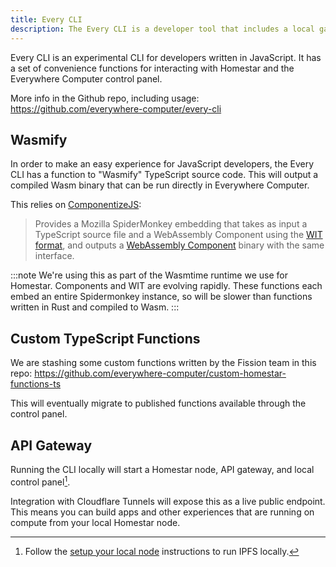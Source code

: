 ```yaml
---
title: Every CLI
description: The Every CLI is a developer tool that includes a local gateway server
---
```


Every CLI is an experimental CLI for developers written in JavaScript. It has a set of convenience functions for interacting with Homestar and the Everywhere Computer control panel.

More info in the Github repo, including usage: https://github.com/everywhere-computer/every-cli

## Wasmify

In order to make an easy experience for JavaScript developers, the Every CLI has a function to "Wasmify" TypeScript source code. This will output a compiled Wasm binary that can be run directly in Everywhere Computer.

This relies on [ComponentizeJS](https://github.com/bytecodealliance/ComponentizeJS):

> Provides a Mozilla SpiderMonkey embedding that takes as input a TypeScript source file and a WebAssembly Component using the [WIT format](https://github.com/WebAssembly/component-model/blob/main/design/mvp/WIT.md), and outputs a [WebAssembly Component](https://github.com/WebAssembly/component-model) binary with the same interface.

:::note
We're using this as part of the Wasmtime runtime we use for Homestar. Components and WIT are evolving rapidly. These functions each embed an entire Spidermonkey instance, so will be slower than functions written in Rust and compiled to Wasm.
:::

## Custom TypeScript Functions

We are stashing some custom functions written by the Fission team in this repo: https://github.com/everywhere-computer/custom-homestar-functions-ts

This will eventually migrate to published functions available through the control panel.

## API Gateway

Running the CLI locally will start a Homestar node, API gateway, and local control panel[^ipfs].

Integration with Cloudflare Tunnels will expose this as a live public endpoint. This means you can build apps and other experiences that are running on compute from your local Homestar node.

[^ipfs]: Follow the [setup your local node](/getting-started/setup-your-local-node/#prepare-ipfs) instructions to run IPFS locally.
